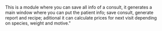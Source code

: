 This is a module where you can save all info of a consult, it generates a main window where you can put the patient info; 
save consult, generate report and recipe; aditional it can calculate prices for next visit depending on species, weight and motive."
